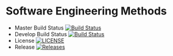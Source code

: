 # Software Engineering Methods
- Master Build Status [![Build Status](https://travis-ci.org/AaronC98/sem.svg?branch=master)](https://travis-ci.org/AaronC98/sem)
- Develop Build Status [![Build Status](https://travis-ci.org/AaronC98/sem.svg?branch=develop)](https://travis-ci.org/AaronC98/sem)
- License [![LICENSE](https://img.shields.io/github/license/AaronC98/sem.svg?style=flat-square)](https://github.com/AaronC98/sem/blob/master/LICENSE)
- Release [![Releases](https://img.shields.io/github/release/AaronC98/sem/all.svg?style=flat-square)](https://github.com/AaronC98/sem/releases)